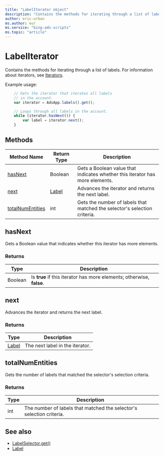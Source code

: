 ```yaml
---
title: "LabelIterator object"
description: "Contains the methods for iterating through a list of labels."
author: eric-urban
ms.author: eur
ms.service: "bing-ads-scripts"
ms.topic: "article"
---
```


# LabelIterator

Contains the methods for iterating through a list of labels. For information about iterators, see [Iterators](../concepts/iterators.md).

Example usage:
```javascript
    // Gets the iterator that iterates all labels
    // in the account.
    var iterator = AdsApp.labels().get();

    // Loops through all labels in the account.
    while (iterator.hasNext()) {
        var label = iterator.next();
    }
```


## Methods
|Method Name|Return Type|Description|
|-|-|-
[hasNext](#hasnext)|Boolean|Gets a Boolean value that indicates whether this iterator has more elements.
[next](#next)|[Label](./Label.md)|Advances the iterator and returns the next label.
[totalNumEntities](#totalnumentities)|int|Gets the number of labels that matched the selector's selection criteria.

## <a name="hasnext"></a>hasNext
Gets a Boolean value that indicates whether this iterator has more elements.

### Returns
|Type|Description|
|-|-
Boolean|Is **true** if this iterator has more elements; otherwise, **false**.

## <a name="next"></a>next
Advances the iterator and returns the next label.

### Returns
|Type|Description|
|-|-
[Label](./Label.md)|The next label in the iterator.

## <a name="totalnumentities"></a>totalNumEntities
Gets the number of labels that matched the selector's selection criteria.

### Returns
|Type|Description|
|-|-
int|The number of labels that matched the selector's selection criteria.


## See also

- [LabelSelector.get()](./LabelSelector.md#get)
- [Label](./Label.md)


